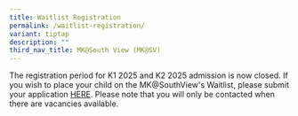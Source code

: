 ```yaml
---
title: Waitlist Registration
permalink: /waitlist-registration/
variant: tiptap
description: ""
third_nav_title: MK@South View (MK@SV)
---
```

<p>The registration period for K1 2025 and K2 2025 admission is now closed.
If you wish to place your child on the MK@SouthView's Waitlist, please
submit your application <a href="https://go.gov.sg/southviewmkwaitlist2025" rel="noopener nofollow" target="_blank">HERE</a>.
Please note that you will only be contacted when there are vacancies available.</p>